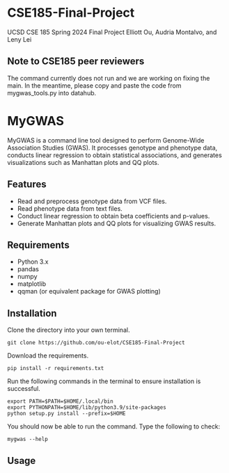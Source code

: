 # CSE185-Final-Project
UCSD CSE 185 Spring 2024 Final Project Elliott Ou, Audria Montalvo, and Leny Lei

## Note to CSE185 peer reviewers
The command currently does not run and we are working on fixing the main. In the meantime, please copy and paste the code from mygwas_tools.py into datahub. 

# MyGWAS

MyGWAS is a command line tool designed to perform Genome-Wide Association Studies (GWAS). It processes genotype and phenotype data, conducts linear regression to obtain statistical associations, and generates visualizations such as Manhattan plots and QQ plots.

## Features
- Read and preprocess genotype data from VCF files.
- Read phenotype data from text files.
- Conduct linear regression to obtain beta coefficients and p-values.
- Generate Manhattan plots and QQ plots for visualizing GWAS results.

## Requirements
- Python 3.x
- pandas
- numpy
- matplotlib
- qqman (or equivalent package for GWAS plotting)

## Installation
Clone the directory into your own terminal. 
```
git clone https://github.com/ou-elot/CSE185-Final-Project
```

Download the requirements.
```
pip install -r requirements.txt
```

Run the following commands in the terminal to ensure installation is successful.
```
export PATH=$PATH=$HOME/.local/bin
export PYTHONPATH=$HOME/lib/python3.9/site-packages
python setup.py install --prefix=$HOME
```

You should now be able to run the command. Type the following to check:
```
mygwas --help
```
## Usage

